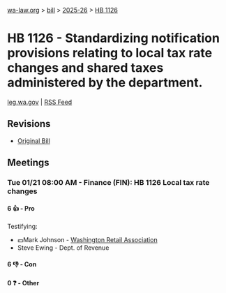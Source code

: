 [wa-law.org](/) > [bill](/bill/) > [2025-26](/bill/2025-26/) > [HB 1126](/bill/2025-26/hb/1126/)

# HB 1126 - Standardizing notification provisions relating to local tax rate changes and shared taxes administered by the department.
[leg.wa.gov](https://app.leg.wa.gov/billsummary?BillNumber=1126&Year=2025&Initiative=false) | [RSS Feed](./rss.xml)

## Revisions
* [Original Bill](1/)

## Meetings
### Tue 01/21 08:00 AM - Finance (FIN): HB 1126 Local tax rate changes
#### 6 👍 - Pro
Testifying:
* 💵Mark Johnson - [Washington Retail Association](/org/washington_retail_association/)
* Steve Ewing - Dept. of Revenue

#### 6 👎 - Con

#### 0 ❓ - Other
